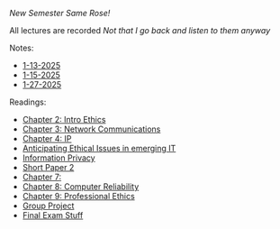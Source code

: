 *New Semester Same Rose!*

All lectures are recorded *Not that I go back and listen to them anyway*

Notes:
* [1-13-2025](1-13-2025.md)
* [1-15-2025](1-15-2025.md)
* [1-27-2025](1-27-2025.md)

Readings:
* [Chapter 2: Intro Ethics](chapter2.md)
* [Chapter 3: Network Communications](chapter3.md)
* [Chapter 4: IP](IP.md)
* [Anticipating Ethical Issues in emerging IT](ethicsEmergingIT.md)
* [Information Privacy](infoPriv.md)
* [Short Paper 2](shortPaperTwoTalk.md)
* [Chapter 7:](chapter8.md)
* [Chapter 8: Computer Reliability](reliablility.md)
* [Chapter 9: Professional Ethics](chapter9.md)
* [Group Project](groupProject.md)
* [Final Exam Stuff](finalExam.md)
